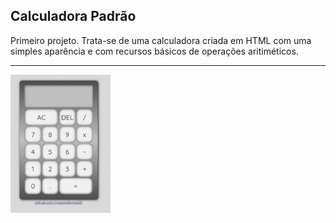 Calculadora Padrão
---
Primeiro projeto. 
Trata-se de uma calculadora criada em HTML com uma simples aparência e com recursos básicos de operações aritiméticos.

---

<p>
  <img width="160" heigth="300" src="video.gif"
</p>

